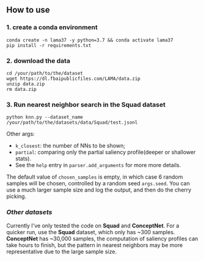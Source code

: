 ## How to use

### 1. create a conda environment
```
conda create -n lama37 -y python=3.7 && conda activate lama37
pip install -r requirements.txt
```
### 2. download the data
```
cd /your/path/to/the/dataset
wget https://dl.fbaipublicfiles.com/LAMA/data.zip
unzip data.zip
rm data.zip
```

### 3. Run nearest neighbor search in the Squad dataset
```
python knn.py --dataset_name /your/path/to/the/datasets/data/Squad/test.jsonl 
```
Other args:     
* `k_closest`: the number of NNs to be shown; 
* `partial`: comparing only the partial saliency profile(deeper or shallower stats).        
* See the `help` entry in `parser.add_arguments` for more more details. 

The default value of `chosen_samples` is empty, in which case 6 random samples will be chosen, controlled by a random seed `args.seed`. You can use a much larger sample size and log the output, and then do the cherry picking.


### *Other datasets*
Currently I've only tested the code on **Squad** and **ConceptNet**. For a quicker run, use the **Squad** dataset, which only has ~300 samples. **ConceptNet** has ~30,000 samples, the computation of saliency profiles can take hours to finish, but the pattern in nearest neighbors may be more representative due to the large sample size. 

